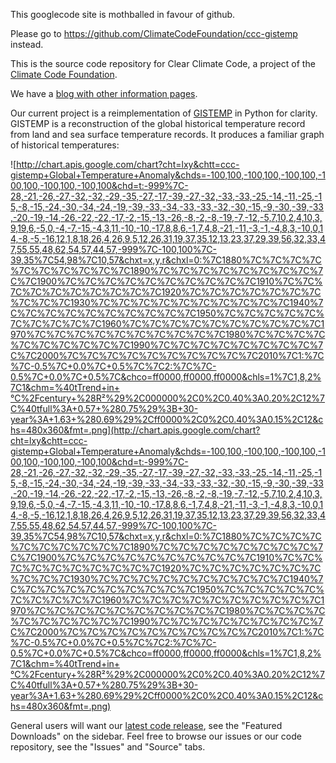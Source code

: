 This googlecode site is mothballed in favour of github.

Please go to https://github.com/ClimateCodeFoundation/ccc-gistemp instead.

This is the source code repository for Clear Climate Code, a project of the [Climate Code Foundation](http://climatecode.org/).

We have a <a href='http://clearclimatecode.org/'>blog with other information pages</a>.

Our current project is a reimplementation of [GISTEMP](http://data.giss.nasa.gov/gistemp/) in Python for clarity.  GISTEMP is a reconstruction of the global historical temperature record from land and sea surface temperature records.  It produces a familiar graph of historical temperatures:

![http://chart.apis.google.com/chart?cht=lxy&chtt=ccc-gistemp+Global+Temperature+Anomaly&chds=-100,100,-100,100,-100,100,-100,100,-100,100,-100,100&chd=t:-999%7C-28,-21,-26,-27,-32,-32,-29,-35,-27,-17,-39,-27,-32,-33,-33,-25,-14,-11,-25,-15,-8,-15,-24,-30,-34,-24,-19,-39,-33,-34,-33,-33,-32,-30,-15,-9,-30,-39,-33,-20,-19,-14,-26,-22,-22,-17,-2,-15,-13,-26,-8,-2,-8,-19,-7,-12,-5,7,10,2,4,10,3,9,19,6,-5,0,-4,-7,-15,-4,3,11,-10,-10,-17,8,8,6,-1,7,4,8,-21,-11,-3,-1,-4,8,3,-10,0,14,-8,-5,-16,12,1,8,18,26,4,26,9,5,12,26,31,19,37,35,12,13,23,37,29,39,56,32,33,47,55,55,48,62,54,57,44,57,-999%7C-100,100%7C-39,35%7C54,98%7C10,57&chxt=x,y,r&chxl=0:%7C1880%7C%7C%7C%7C%7C%7C%7C%7C%7C%7C1890%7C%7C%7C%7C%7C%7C%7C%7C%7C%7C1900%7C%7C%7C%7C%7C%7C%7C%7C%7C%7C1910%7C%7C%7C%7C%7C%7C%7C%7C%7C%7C1920%7C%7C%7C%7C%7C%7C%7C%7C%7C%7C1930%7C%7C%7C%7C%7C%7C%7C%7C%7C%7C1940%7C%7C%7C%7C%7C%7C%7C%7C%7C%7C1950%7C%7C%7C%7C%7C%7C%7C%7C%7C%7C1960%7C%7C%7C%7C%7C%7C%7C%7C%7C%7C1970%7C%7C%7C%7C%7C%7C%7C%7C%7C%7C1980%7C%7C%7C%7C%7C%7C%7C%7C%7C%7C1990%7C%7C%7C%7C%7C%7C%7C%7C%7C%7C2000%7C%7C%7C%7C%7C%7C%7C%7C%7C%7C2010%7C1:%7C%7C-0.5%7C+0.0%7C+0.5%7C%7C2:%7C%7C-0.5%7C+0.0%7C+0.5%7C&chco=ff0000,ff0000,ff0000&chls=1%7C1,8,2%7C1&chm=%40tTrend+in+°C%2Fcentury+%28R²%29%2C000000%2C0%2C0.40%3A0.20%2C12%7C%40tfull%3A+0.57+%280.75%29%3B+30-year%3A+1.63+%280.69%29%2Cff0000%2C0%2C0.40%3A0.15%2C12&chs=480x360&fmt=.png](http://chart.apis.google.com/chart?cht=lxy&chtt=ccc-gistemp+Global+Temperature+Anomaly&chds=-100,100,-100,100,-100,100,-100,100,-100,100,-100,100&chd=t:-999%7C-28,-21,-26,-27,-32,-32,-29,-35,-27,-17,-39,-27,-32,-33,-33,-25,-14,-11,-25,-15,-8,-15,-24,-30,-34,-24,-19,-39,-33,-34,-33,-33,-32,-30,-15,-9,-30,-39,-33,-20,-19,-14,-26,-22,-22,-17,-2,-15,-13,-26,-8,-2,-8,-19,-7,-12,-5,7,10,2,4,10,3,9,19,6,-5,0,-4,-7,-15,-4,3,11,-10,-10,-17,8,8,6,-1,7,4,8,-21,-11,-3,-1,-4,8,3,-10,0,14,-8,-5,-16,12,1,8,18,26,4,26,9,5,12,26,31,19,37,35,12,13,23,37,29,39,56,32,33,47,55,55,48,62,54,57,44,57,-999%7C-100,100%7C-39,35%7C54,98%7C10,57&chxt=x,y,r&chxl=0:%7C1880%7C%7C%7C%7C%7C%7C%7C%7C%7C%7C1890%7C%7C%7C%7C%7C%7C%7C%7C%7C%7C1900%7C%7C%7C%7C%7C%7C%7C%7C%7C%7C1910%7C%7C%7C%7C%7C%7C%7C%7C%7C%7C1920%7C%7C%7C%7C%7C%7C%7C%7C%7C%7C1930%7C%7C%7C%7C%7C%7C%7C%7C%7C%7C1940%7C%7C%7C%7C%7C%7C%7C%7C%7C%7C1950%7C%7C%7C%7C%7C%7C%7C%7C%7C%7C1960%7C%7C%7C%7C%7C%7C%7C%7C%7C%7C1970%7C%7C%7C%7C%7C%7C%7C%7C%7C%7C1980%7C%7C%7C%7C%7C%7C%7C%7C%7C%7C1990%7C%7C%7C%7C%7C%7C%7C%7C%7C%7C2000%7C%7C%7C%7C%7C%7C%7C%7C%7C%7C2010%7C1:%7C%7C-0.5%7C+0.0%7C+0.5%7C%7C2:%7C%7C-0.5%7C+0.0%7C+0.5%7C&chco=ff0000,ff0000,ff0000&chls=1%7C1,8,2%7C1&chm=%40tTrend+in+°C%2Fcentury+%28R²%29%2C000000%2C0%2C0.40%3A0.20%2C12%7C%40tfull%3A+0.57+%280.75%29%3B+30-year%3A+1.63+%280.69%29%2Cff0000%2C0%2C0.40%3A0.15%2C12&chs=480x360&fmt=.png)

General users will want our [latest code release](http://code.google.com/p/ccc-gistemp/downloads/list?q=label:Featured), see the "Featured Downloads" on the sidebar.  Feel free to browse our issues or our code repository, see the "Issues" and "Source" tabs.